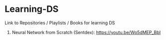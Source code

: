 # Learning-DS
Link to Repositories / Playlists / Books for learning DS

1. Neural Network from Scratch (Sentdex): 
  https://youtu.be/Wo5dMEP_BbI

